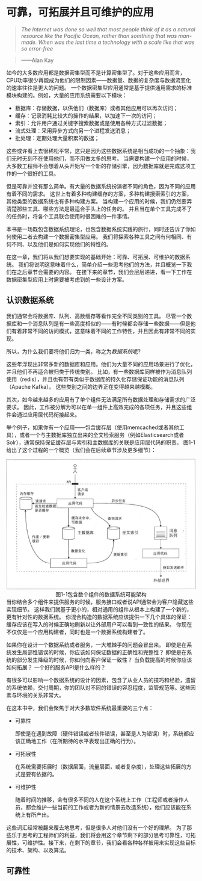 
# 可靠，可拓展并且可维护的应用
> <i>The Internet was done so well that most people think of it as a natural resource like the Pacific Ocean, rather than somthing that was man-made. When was the last time a technology with a scale like that was so error-free
></i>

> ——Alan Kay

如今的大多数应用都是数据密集型而不是计算密集型了。对于这些应用而言，CPU功率很少再能成为他们的限制因素——数据量、数据的复杂度与数据流变化的速率往往是更大的问题。
一个数据密集型应用通常是基于提供通用需求的标准模块构建的。例如，大量的应用系统需要以下模块：
- 数据库：存储数据，以供他们（数据库）或者其他应用可以再次访问；
- 缓存：记录消耗比较大的操作的结果，以加速下一次的访问；
- 索引：允许用户通过关键字搜索数据或是使用各种方式过滤数据；
- 流式处理：采用异步方式向另一个进程发送消息；
- 批处理：定期处理大量积累的数据；

这些或许看上去很稀松平常，这只是因为这些数据系统是相当成功的一个抽象：我们无时无刻不在使用他们，而不用做太多的思考。
当需要构建一个应用的时候，大多数工程师不会想着从头开始写一个新的存储引擎，因为数据库就是完成这项工作的一个很好的工具。

但是可靠并没有那么简单。有大量的数据系统扮演者不同的角色，因为不同的应用有着不同的需求。
这世上有着多种构建缓存的方案，多种构建搜索索引的方案，其他类型的数据系统也有多种构建方案。
当构建一个应用的时候，我们仍然要弄清楚那些工具、哪些方法是最适合手头上的任务的。
并且当在单个工具完成不了的任务时，将各个工具联合使用时很困难的一件事情。

本书是一场既包含数据系统理论，也包含数据系统实践的旅行，同时还告诉了你如何使用二者去构建一个数据密集型应用。
我们将探索各种工具之间有何相同、有何不同、以及他们是如何实现他们的特性的。

在这一章，我们将从我们想要实现的基础开始：可靠、可拓展、可维护的数据系统。
我们将说明这意味着什么，简单介绍一些思考他们的方法，并且概览一下我们在之后章节会需要的内容。
在接下来的章节，我们会层层递进，看一下工作在数据密集型应用上时需要被考虑到的一些设计方案。

## 认识数据系统
我们通常会将数据库、队列、高数缓存等看作完全不同类别的工具。
尽管一个数据库和一个消息队列是有一些高度相似的——有时候都会存储一些数据——但是他们有着非常不同的访问模式，这意味着不同的工作特性，并且因此有非常不同的实现。

所以，为什么我们要将他们归为一类，称之为<i>数据系统</i>呢?

这些年浮现出非常多新的数据库和应用。他们为大量不同的应用场景进行了优化，并且他们不再适合被归类于传统类别。
比如，有一些数据库同样被作为消息队列使用（redis），并且也有带有类似于数据库的持久化存储保证功能的消息队列（Apache Kafka）。
这些类别之间的边界正在变得越来越模糊。

其次，如今越来越多的应用有了单个组件无法满足所有数据处理和存储需求的广泛要求。
因此，工作被分解为可以在单一组件上高效完成的各项任务，并且这些组件会通过应用层代码衔接起来。

举个例子，如果你有一个应用——包含缓存层（使用memcached或者其他工具），或者一个与主数据库独立出来的全文检索服务（例如Elasticsearch或者Solr），通常保持保证缓存层与索引和主数据库的关联是应用层代码的职责。
图1-1给出了这个过程的一个概览（我们会在后续章节涉及更多细节）：
<div align="center"><img src="https://raw.githubusercontent.com/Tangruilin/GithubImages/main/img/20211020142743.png" alt = "Figure1-1"/></div>
<center>图1-1包含数个组件的数据系统可能架构</center>
当你结合多个组件来提供服务的时候，服务接口或者说API通常会为客户隐藏这些实现细节。
这样我们就基于更小的，相对通用的组件从根本上构建了一个新的，更有针对性的数据系统。
你混合构造的数据系统应该提供一下几个具体的保证：缓存应该在写入的时候正确地刷新以让外部用户可以看到一致性的结果。
你现在不仅仅是一个应用构建者，同时也是一个数据系统构建者了。

如果你在设计一个数据系统或者服务，一大堆棘手的问题会冒出来。
即使是在系统发生局部性错误的时候，你应该如何保证数据的正确性和完整性？
即使是在系统的部分发生降级的时候，你如何向客户保证一致性？
当负载提高的时候你应该如何拓展？
一个好的服务API是什么样的？

有很多可以影响一个数据系统的设计的因素，包含了从业人员的技巧和经验，遗留的系统依赖，交付周期，你的团队对不同的错误的容忍程度，监管规范等。这些因素与环境的关系非常大。

在这本书中，我们会聚焦于对大多数软件系统最重要的三个点：
- 可靠性

    即使是在遇到故障（硬件错误或者软件错误，甚至是人为错误）时，系统都应该正确地工作（在所期待的水平表现出正确的行为）。

- 可拓展性

    在系统需要拓展时（数据层面，流量层面，或者复杂度），处理这些拓展的方式是要有依据的。

- 可维护性

    随着时间的推移，会有很多不同的人在这个系统上工作（工程师或者操作人员，都会维护一些当前的工作或者为新的情景去改造系统），他们应该能在系统上有所产出。

这些词汇经常被翻来覆去地思考，但是很多人对他们没有一个好的理解。
为了那些乐于思考的工程师们的利益，我们将会用这个章节剩下的部分思考可靠性，可拓展性，可维护性。接下来，在剩下的章节，我们会看各种各样被用来实现这些目标的技术、架构、以及算法。

## 可靠性
